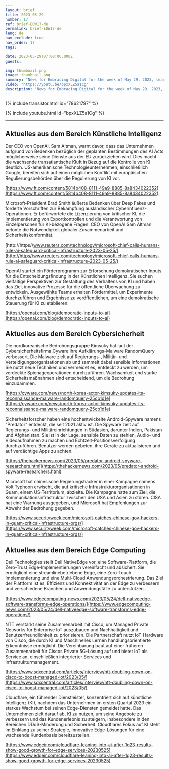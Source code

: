 ```yaml
---
layout: brief
title: 2023-05-29
number: 17
ref: brief-EDW17-de
permalink: brief-EDW17-de
lang: de
nav_exclude: true
nav_order: 17
tags:

date: 2023-05-29T07:00:00.000Z
guests:

img: thumbnail.png
image: thumbnail.png
summary: "News for Embracing Digital for the week of May 29, 2023, learn about more regulations for AI, increased nation-state cyber attacks, and edge computing investments."
video: "https://youtu.be/bpxXLZ5a1Cg"
description: "News for Embracing Digital for the week of May 29, 2023, learn about more regulations for AI, increased nation-state cyber attacks, and edge computing investments."
---
```



{% include transistor.html id="78621797" %}



{% include youtube.html id="bpxXLZ5a1Cg" %}


---

## Aktuelles aus dem Bereich Künstliche Intelligenz

Der CEO von OpenAI, Sam Altman, warnt davor, dass das Unternehmen aufgrund von Bedenken bezüglich der geplanten Bestimmungen des AI Acts möglicherweise seine Dienste aus der EU zurückziehen wird. Dies macht die wachsende transatlantische Kluft in Bezug auf die Kontrolle von KI deutlich. US-amerikanische Technologieunternehmen, einschließlich Google, bereiten sich auf einen möglichen Konflikt mit europäischen Regulierungsbehörden über die Regulierung von KI vor.

[https://www.ft.com/content/5814b408-8111-49a9-8885-8a8434022352](https://www.ft.com/content/5814b408-8111-49a9-8885-8a8434022352)

Microsoft-Präsident Brad Smith äußerte Bedenken über Deep Fakes und forderte Vorschriften zur Bekämpfung ausländischer Cyberinfluenz-Operationen. Er befürwortete die Lizenzierung von kritischer KI, die Implementierung von Exportkontrollen und die Verantwortung von Einzelpersonen für KI-bezogene Fragen. CEO von OpenAI Sam Altman betonte die Notwendigkeit globaler Zusammenarbeit und Sicherheitskonformität.

[http://https//www.reuters.com/technology/microsoft-chief-calls-humans-rule-ai-safeguard-critical-infrastructure-2023-05-25/](http://https//www.reuters.com/technology/microsoft-chief-calls-humans-rule-ai-safeguard-critical-infrastructure-2023-05-25/)

OpenAI startet ein Förderprogramm zur Erforschung demokratischer Inputs für die Entscheidungsfindung in der Künstlichen Intelligenz. Sie suchen vielfältige Perspektiven zur Gestaltung des Verhaltens von KI und haben das Ziel, innovative Prozesse für die öffentliche Überwachung zu entwickeln. Ausgewählte Teams erhalten Fördermittel, um Experimente durchzuführen und Ergebnisse zu veröffentlichen, um eine demokratische Steuerung für KI zu etablieren.

[https://openai.com/blog/democratic-inputs-to-ai](https://openai.com/blog/democratic-inputs-to-ai)

## Aktuelles aus dem Bereich Cybersicherheit

Die nordkoreanische Bedrohungsgruppe Kimsuky hat laut der Cybersicherheitsfirma Cyware ihre Aufklärungs-Malware RandomQuery verbessert. Die Malware zielt auf Regierungs-, Militär- und Verteidigungsorganisationen ab und sammelt dabei sensible Informationen. Sie nutzt neue Techniken und vermeidet es, entdeckt zu werden, um verdeckte Spionageoperationen durchzuführen. Wachsamkeit und starke Sicherheitsmaßnahmen sind entscheidend, um die Bedrohung einzudämmen.

[https://cyware.com/news/north-korea-actor-kimsuky-updates-its-reconnaissance-malware-randomquery-25cb1d1e](https://cyware.com/news/north-korea-actor-kimsuky-updates-its-reconnaissance-malware-randomquery-25cb1d1e)

Sicherheitsforscher haben eine hochentwickelte Android-Spyware namens "Predator" entdeckt, die seit 2021 aktiv ist. Die Spyware zielt auf Regierungs- und Militäreinrichtungen in Südasien, darunter Indien, Pakistan und Afghanistan. Sie ist in der Lage, sensible Daten zu stehlen, Audio- und Videoaufnahmen zu machen und Echtzeit-Positionsverfolgung durchzuführen. Benutzer werden gebeten, ihre Geräte zu aktualisieren und auf verdächtige Apps zu achten.

[https://thehackernews.com/2023/05/predator-android-spyware-researchers.html](https://thehackernews.com/2023/05/predator-android-spyware-researchers.html)

Microsoft hat chinesische Regierungshacker in einer Kampagne namens Volt Typhoon erwischt, die auf kritische Infrastrukturorganisationen in Guam, einem US-Territorium, abzielte. Die Kampagne hatte zum Ziel, die Kommunikationsinfrastruktur zwischen den USA und Asien zu stören. CISA hat eine Warnung ausgegeben, und Microsoft hat Empfehlungen zur Abwehr der Bedrohung gegeben.

[https://www.securityweek.com/microsoft-catches-chinese-gov-hackers-in-guam-critical-infrastructure-orgs/](https://www.securityweek.com/microsoft-catches-chinese-gov-hackers-in-guam-critical-infrastructure-orgs/)

## Aktuelles aus dem Bereich Edge Computing

Dell Technologies stellt Dell NativeEdge vor, eine Software-Plattform, die Zero-Trust Edge-Implementierungen vereinfacht und absichert. Sie ermöglicht eine streamlinebetriebene Edge, eine Zero-Touch Implementierung und eine Multi-Cloud Anwendungsorchestrierung. Das Ziel der Plattform ist es, Effizienz und Konnektivität an der Edge zu verbessern und verschiedene Branchen und Anwendungsfälle zu unterstützen.

[https://www.edgecomputing-news.com/2023/05/24/dell-nativeedge-software-transforms-edge-operations/](https://www.edgecomputing-news.com/2023/05/24/dell-nativeedge-software-transforms-edge-operations/)

NTT verstärkt seine Zusammenarbeit mit Cisco, um Managed Private Networks für Enterprise IoT auszubauen und Nachhaltigkeit und Benutzerfreundlichkeit zu priorisieren. Die Partnerschaft nutzt IoT-Hardware von Cisco, die durch KI und Maschinelles Lernen handlungsorientierte Erkenntnisse ermöglicht. Die Vereinbarung baut auf einer früheren Zusammenarbeit für Ciscos Private 5G-Lösung auf und bietet IoT als Service an, einschließlich integrierter Services und Infrastrukturmanagement.

[https://www.sdxcentral.com/articles/interview/ntt-doubling-down-on-cisco-to-boost-managed-iot/2023/05/](https://www.sdxcentral.com/articles/interview/ntt-doubling-down-on-cisco-to-boost-managed-iot/2023/05/)

Cloudflare, ein führender Dienstleister, konzentriert sich auf künstliche Intelligenz (KI), nachdem das Unternehmen im ersten Quartal 2023 ein starkes Wachstum bei seinen Edge-Diensten gemeldet hatte. Das Unternehmen zielt darauf ab, KI zu nutzen, um seine Angebote zu verbessern und das Kundenerlebnis zu steigern, insbesondere in den Bereichen DDoS-Minderung und Sicherheit. Cloudflares Fokus auf KI steht im Einklang zu seiner Strategie, innovative Edge-Lösungen für eine wachsende Kundenbasis bereitzustellen.

[https://www.edgeir.com/cloudflare-leaning-into-ai-after-1q23-results-show-good-growth-for-edge-services-20230525](https://www.edgeir.com/cloudflare-leaning-into-ai-after-1q23-results-show-good-growth-for-edge-services-20230525)



